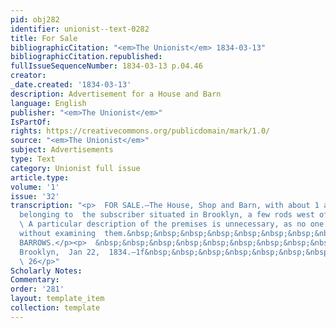 ```yaml
---
pid: obj282
identifier: unionist--text-0282
title: For Sale
bibliographicCitation: "<em>The Unionist</em> 1834-03-13"
bibliographicCitation.republished: 
fullIssueSequenceNumber: 1834-03-13 p.04.46
creator: 
_date.created: '1834-03-13'
description: Advertisement for a House and Barn
language: English
publisher: "<em>The Unionist</em>"
IsPartOf: 
rights: https://creativecommons.org/publicdomain/mark/1.0/
source: "<em>The Unionist</em>"
subject: Advertisements
type: Text
category: Unionist full issue
article.type: 
volume: '1'
issue: '32'
transcription: "<p>  FOR SALE.—The House, Shop and Barn, with about 1 acre of land,
  belonging to  the subscriber situated in Brooklyn, a few rods west of Mather’s Coffee-House.
  \ A particular description of the premises is unnecessary, as no one will  purchase
  without examining  them.&nbsp;&nbsp;&nbsp;&nbsp;&nbsp;&nbsp;&nbsp;&nbsp;&nbsp;&nbsp;&nbsp;&nbsp;&nbsp;&nbsp;&nbsp;&nbsp;&nbsp;&nbsp;&nbsp;&nbsp;</p><p>S.
  BARROWS.</p><p>  &nbsp;&nbsp;&nbsp;&nbsp;&nbsp;&nbsp;&nbsp;&nbsp;&nbsp;&nbsp;&nbsp;
  Brooklyn,  Jan 22,  1834.—1f&nbsp;&nbsp;&nbsp;&nbsp;&nbsp;&nbsp;&nbsp;&nbsp;&nbsp;&nbsp;&nbsp;&nbsp;&nbsp;&nbsp;&nbsp;&nbsp;&nbsp;&nbsp;&nbsp;&nbsp;&nbsp;&nbsp;&nbsp;&nbsp;&nbsp;&nbsp;
  \ 26</p>"
Scholarly Notes: 
Commentary: 
order: '281'
layout: template_item
collection: template
---
```

